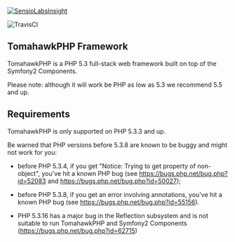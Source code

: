 [![SensioLabsInsight](https://insight.sensiolabs.com/projects/85348a82-45a1-4ab4-ab32-62eddef3d82f/small.png)](https://insight.sensiolabs.com/projects/85348a82-45a1-4ab4-ab32-62eddef3d82f)

![TravisCI](https://travis-ci.org/tomahawkphp/framework.svg?branch=master)

TomahawkPHP Framework
-----------------

TomahawkPHP is a PHP 5.3 full-stack web framework built on top of the Symfony2 Components.

Please note: although it will work be PHP as low as 5.3 we recommend 5.5 and up. 

Requirements
------------

TomahawkPHP is only supported on PHP 5.3.3 and up.

Be warned that PHP versions before 5.3.8 are known to be buggy and might not
work for you:

 * before PHP 5.3.4, if you get "Notice: Trying to get property of
   non-object", you've hit a known PHP bug (see
   https://bugs.php.net/bug.php?id=52083 and
   https://bugs.php.net/bug.php?id=50027);

 * before PHP 5.3.8, if you get an error involving annotations, you've hit a
   known PHP bug (see https://bugs.php.net/bug.php?id=55156).

 * PHP 5.3.16 has a major bug in the Reflection subsystem and is not suitable to
   run TomahawkPHP and Symfony2 Components (https://bugs.php.net/bug.php?id=62715)
